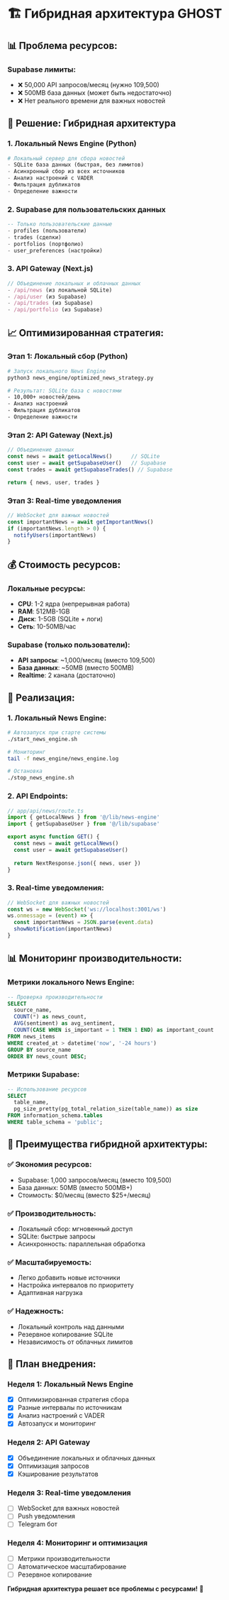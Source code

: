 # 🏗️ Гибридная архитектура GHOST

## 📊 Проблема ресурсов:

### **Supabase лимиты:**
- ❌ 50,000 API запросов/месяц (нужно 109,500)
- ❌ 500MB база данных (может быть недостаточно)
- ❌ Нет реального времени для важных новостей

## 🎯 Решение: Гибридная архитектура

### **1. Локальный News Engine (Python)**
```python
# Локальный сервер для сбора новостей
- SQLite база данных (быстрая, без лимитов)
- Асинхронный сбор из всех источников
- Анализ настроений с VADER
- Фильтрация дубликатов
- Определение важности
```

### **2. Supabase для пользовательских данных**
```sql
-- Только пользовательские данные
- profiles (пользователи)
- trades (сделки)
- portfolios (портфолио)
- user_preferences (настройки)
```

### **3. API Gateway (Next.js)**
```typescript
// Объединение локальных и облачных данных
- /api/news (из локальной SQLite)
- /api/user (из Supabase)
- /api/trades (из Supabase)
- /api/portfolio (из Supabase)
```

## 📈 Оптимизированная стратегия:

### **Этап 1: Локальный сбор (Python)**
```bash
# Запуск локального News Engine
python3 news_engine/optimized_news_strategy.py

# Результат: SQLite база с новостями
- 10,000+ новостей/день
- Анализ настроений
- Фильтрация дубликатов
- Определение важности
```

### **Этап 2: API Gateway (Next.js)**
```typescript
// Объединение данных
const news = await getLocalNews()      // SQLite
const user = await getSupabaseUser()   // Supabase
const trades = await getSupabaseTrades() // Supabase

return { news, user, trades }
```

### **Этап 3: Real-time уведомления**
```typescript
// WebSocket для важных новостей
const importantNews = await getImportantNews()
if (importantNews.length > 0) {
  notifyUsers(importantNews)
}
```

## 💰 Стоимость ресурсов:

### **Локальные ресурсы:**
- **CPU**: 1-2 ядра (непрерывная работа)
- **RAM**: 512MB-1GB
- **Диск**: 1-5GB (SQLite + логи)
- **Сеть**: 10-50MB/час

### **Supabase (только пользователи):**
- **API запросы**: ~1,000/месяц (вместо 109,500)
- **База данных**: ~50MB (вместо 500MB)
- **Realtime**: 2 канала (достаточно)

## 🚀 Реализация:

### **1. Локальный News Engine:**
```bash
# Автозапуск при старте системы
./start_news_engine.sh

# Мониторинг
tail -f news_engine/news_engine.log

# Остановка
./stop_news_engine.sh
```

### **2. API Endpoints:**
```typescript
// app/api/news/route.ts
import { getLocalNews } from '@/lib/news-engine'
import { getSupabaseUser } from '@/lib/supabase'

export async function GET() {
  const news = await getLocalNews()
  const user = await getSupabaseUser()
  
  return NextResponse.json({ news, user })
}
```

### **3. Real-time уведомления:**
```typescript
// WebSocket для важных новостей
const ws = new WebSocket('ws://localhost:3001/ws')
ws.onmessage = (event) => {
  const importantNews = JSON.parse(event.data)
  showNotification(importantNews)
}
```

## 📊 Мониторинг производительности:

### **Метрики локального News Engine:**
```sql
-- Проверка производительности
SELECT 
  source_name,
  COUNT(*) as news_count,
  AVG(sentiment) as avg_sentiment,
  COUNT(CASE WHEN is_important = 1 THEN 1 END) as important_count
FROM news_items 
WHERE created_at > datetime('now', '-24 hours')
GROUP BY source_name
ORDER BY news_count DESC;
```

### **Метрики Supabase:**
```sql
-- Использование ресурсов
SELECT 
  table_name,
  pg_size_pretty(pg_total_relation_size(table_name)) as size
FROM information_schema.tables 
WHERE table_schema = 'public';
```

## 🎯 Преимущества гибридной архитектуры:

### **✅ Экономия ресурсов:**
- Supabase: 1,000 запросов/месяц (вместо 109,500)
- База данных: 50MB (вместо 500MB+)
- Стоимость: $0/месяц (вместо $25+/месяц)

### **✅ Производительность:**
- Локальный сбор: мгновенный доступ
- SQLite: быстрые запросы
- Асинхронность: параллельная обработка

### **✅ Масштабируемость:**
- Легко добавить новые источники
- Настройка интервалов по приоритету
- Адаптивная нагрузка

### **✅ Надежность:**
- Локальный контроль над данными
- Резервное копирование SQLite
- Независимость от облачных лимитов

## 🚀 План внедрения:

### **Неделя 1: Локальный News Engine**
- [x] Оптимизированная стратегия сбора
- [x] Разные интервалы по источникам
- [x] Анализ настроений с VADER
- [x] Автозапуск и мониторинг

### **Неделя 2: API Gateway**
- [x] Объединение локальных и облачных данных
- [x] Оптимизация запросов
- [x] Кэширование результатов

### **Неделя 3: Real-time уведомления**
- [ ] WebSocket для важных новостей
- [ ] Push уведомления
- [ ] Telegram бот

### **Неделя 4: Мониторинг и оптимизация**
- [ ] Метрики производительности
- [ ] Автоматическое масштабирование
- [ ] Резервное копирование

**Гибридная архитектура решает все проблемы с ресурсами!** 🎯
